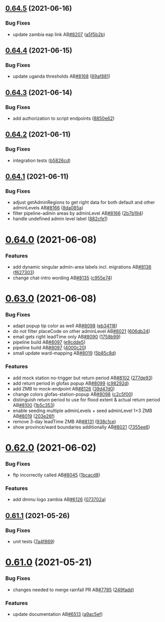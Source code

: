 ## [0.64.5](https://github.com/rodekruis/IBF-system/compare/v0.64.4...v0.64.5) (2021-06-16)


### Bug Fixes

* update zambia eap link AB[#8207](https://github.com/rodekruis/IBF-system/issues/8207) ([a5f5b2b](https://github.com/rodekruis/IBF-system/commit/a5f5b2b62b1e6ee1f9b910e2ec44e5fc6c604d64))



## [0.64.4](https://github.com/rodekruis/IBF-system/compare/v0.64.3...v0.64.4) (2021-06-15)


### Bug Fixes

* update uganda thresholds AB[#8168](https://github.com/rodekruis/IBF-system/issues/8168) ([69af881](https://github.com/rodekruis/IBF-system/commit/69af881f90f445d5bedbdceb95c94a4061284095))



## [0.64.3](https://github.com/rodekruis/IBF-system/compare/v0.64.2...v0.64.3) (2021-06-14)


### Bug Fixes

* add authorization to script endpoints ([8850e62](https://github.com/rodekruis/IBF-system/commit/8850e6202c9e364eba8ebd993325b24a3f2e8358))



## [0.64.2](https://github.com/rodekruis/IBF-system/compare/v0.64.1...v0.64.2) (2021-06-11)


### Bug Fixes

* integration tests ([b5826cd](https://github.com/rodekruis/IBF-system/commit/b5826cd928ee5c7beef3a93aca877175d40ec7dd))



## [0.64.1](https://github.com/rodekruis/IBF-system/compare/v0.64.0...v0.64.1) (2021-06-11)


### Bug Fixes

* adjust getAdminRegions to get right data for both default and other adminLevels AB[#8166](https://github.com/rodekruis/IBF-system/issues/8166) ([8da085a](https://github.com/rodekruis/IBF-system/commit/8da085a4f84d7ca459d1c0ede3515e6bc59ada91))
* filter pipeline-admin areas by adminLevel AB[#8166](https://github.com/rodekruis/IBF-system/issues/8166) ([2b7b194](https://github.com/rodekruis/IBF-system/commit/2b7b194e46c79e2678a42718a7b7fc0a572ac6b0))
* handle undefined admin level label ([882cfe1](https://github.com/rodekruis/IBF-system/commit/882cfe13d48dd285c1b42069d8fa1c368f611c34))



# [0.64.0](https://github.com/rodekruis/IBF-system/compare/v0.63.0...v0.64.0) (2021-06-08)


### Features

* add dynamic singular admin-area labels incl. migrations AB[#8136](https://github.com/rodekruis/IBF-system/issues/8136) ([f627303](https://github.com/rodekruis/IBF-system/commit/f627303c8d3a0a2660a2fc1a412d73d38df3e757))
* change chat-intro wording AB[#8135](https://github.com/rodekruis/IBF-system/issues/8135) ([c955e74](https://github.com/rodekruis/IBF-system/commit/c955e74b224fc8e2efabf225deb9dc8483f52490))



# [0.63.0](https://github.com/rodekruis/IBF-system/compare/v0.62.0...v0.63.0) (2021-06-08)


### Bug Fixes

* adapt popup tip color as well AB[#8098](https://github.com/rodekruis/IBF-system/issues/8098) ([eb34118](https://github.com/rodekruis/IBF-system/commit/eb34118aa6315ddb76f8a391a90af95cc95eb5fd))
* do not filter placeCode on other adminLevel AB[#8021](https://github.com/rodekruis/IBF-system/issues/8021) ([606db24](https://github.com/rodekruis/IBF-system/commit/606db2495243a6d5c7b05b3107eb74073f5e6e49))
* email gets right leadTime only AB[#8090](https://github.com/rodekruis/IBF-system/issues/8090) ([1758b99](https://github.com/rodekruis/IBF-system/commit/1758b99fb29e87e04a09256083b091e9c66b6184))
* pipeline build AB[#8097](https://github.com/rodekruis/IBF-system/issues/8097) ([e9cdde5](https://github.com/rodekruis/IBF-system/commit/e9cdde5a9f317d1e0c18892d2a5156a9dcf2211c))
* pipeline build AB[#8097](https://github.com/rodekruis/IBF-system/issues/8097) ([4000c20](https://github.com/rodekruis/IBF-system/commit/4000c2036b671d6e5c28d742493c7e90ba83229d))
* small update ward-mapping AB[#8019](https://github.com/rodekruis/IBF-system/issues/8019) ([5b85c8d](https://github.com/rodekruis/IBF-system/commit/5b85c8d335f0479c96c37766ea3bb96198bf3bc5))


### Features

* add mock station no-trigger but return period AB[#8102](https://github.com/rodekruis/IBF-system/issues/8102) ([277de93](https://github.com/rodekruis/IBF-system/commit/277de9312cee25455738c126b51c6408e62b1cd1))
* add return period in glofas popup AB[#8099](https://github.com/rodekruis/IBF-system/issues/8099) ([c98292d](https://github.com/rodekruis/IBF-system/commit/c98292d257a8428231e82fa38e750fcbf9f1f270))
* add ZMB to mock-endpoint AB[#8126](https://github.com/rodekruis/IBF-system/issues/8126) ([39d47d0](https://github.com/rodekruis/IBF-system/commit/39d47d002b7fce995559243442ac5500d06714d7))
* change colors glofas-station-popup AB[#8098](https://github.com/rodekruis/IBF-system/issues/8098) ([c2c5f00](https://github.com/rodekruis/IBF-system/commit/c2c5f00c1fd5062a2de25170999b77d2e4a06683))
* distinguish return period to use for flood extent & actual return period AB[#8100](https://github.com/rodekruis/IBF-system/issues/8100) ([1b5c353](https://github.com/rodekruis/IBF-system/commit/1b5c3538af30b0c327b04995e76a460812a0b66b))
* enable seeding multiple adminLevels + seed adminLevel 1+3 ZMB AB[#8019](https://github.com/rodekruis/IBF-system/issues/8019) ([203e26f](https://github.com/rodekruis/IBF-system/commit/203e26f4934dbf5c08ea44b13a381ca95a838e85))
* remove 3-day leadTime ZMB AB[#8131](https://github.com/rodekruis/IBF-system/issues/8131) ([938c1ce](https://github.com/rodekruis/IBF-system/commit/938c1ce986a887d1f6655d9268659009d8297a26))
* show province/ward boundaries additionally AB[#8021](https://github.com/rodekruis/IBF-system/issues/8021) ([7355ee6](https://github.com/rodekruis/IBF-system/commit/7355ee609b1038313eed01843cfea0f975708692))



# [0.62.0](https://github.com/rodekruis/IBF-system/compare/v0.61.1...v0.62.0) (2021-06-02)


### Bug Fixes

* ftp incorrectly called AB[#8045](https://github.com/rodekruis/IBF-system/issues/8045) ([1bcacd8](https://github.com/rodekruis/IBF-system/commit/1bcacd8625dc1c46ea7824a2e78d27616118c4b7))


### Features

* add dmmu logo zambia AB[#6126](https://github.com/rodekruis/IBF-system/issues/6126) ([073702a](https://github.com/rodekruis/IBF-system/commit/073702aeac9f97531c83cc58d7ba61a81693a49d))



## [0.61.1](https://github.com/rodekruis/IBF-system/compare/v0.61.0...v0.61.1) (2021-05-26)


### Bug Fixes

* unit tests ([7a4f869](https://github.com/rodekruis/IBF-system/commit/7a4f869fde1573be98261c7a40c53c46559450b7))



# [0.61.0](https://github.com/rodekruis/IBF-system/compare/v0.60.1...v0.61.0) (2021-05-21)


### Bug Fixes

* changes needed to merge rainfall PR AB[#7785](https://github.com/rodekruis/IBF-system/issues/7785) ([249fadd](https://github.com/rodekruis/IBF-system/commit/249fadd07227c7c9d7e3666efc72b6acc954dd4b))


### Features

* update documentation AB[#6513](https://github.com/rodekruis/IBF-system/issues/6513) ([a9ac5ef](https://github.com/rodekruis/IBF-system/commit/a9ac5efbb4f88b33c9a0276f081f663b30b66adb))



